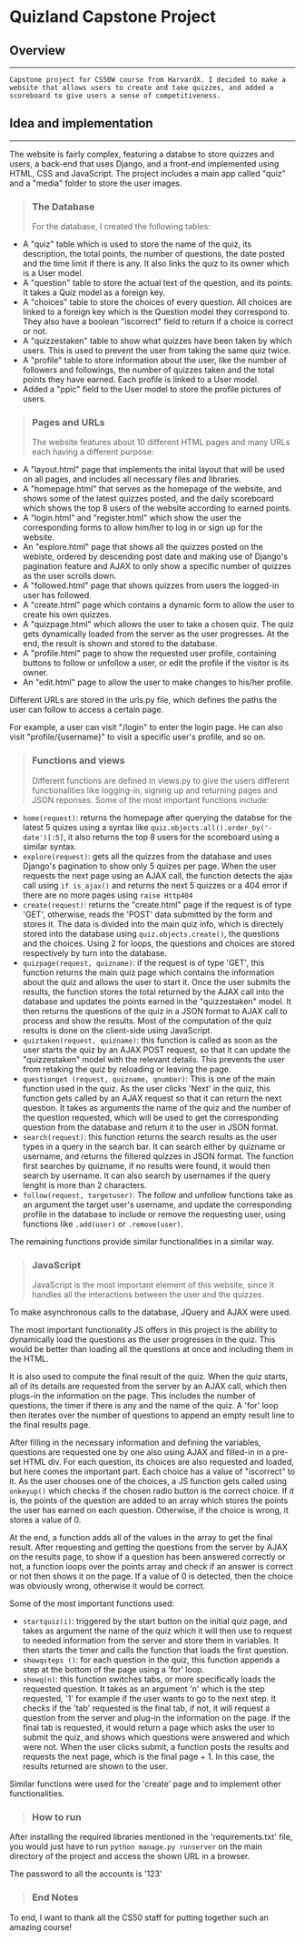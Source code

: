 # Quizland Capstone Project

## Overview

---

    Capstone project for CS50W course from HarvardX. I decided to make a website that allows users to create and take quizzes, and added a scoreboard to give users a sense of competitiveness.

## Idea and implementation

---

The website is fairly complex, featuring a databse to store quizzes and users, a back-end that uses Django, and a front-end implemented using HTML, CSS and JavaScript. The project includes a main app called "quiz" and a "media" folder to store the user images.

> ### The Database
>
> For the database, I created the following tables:

- A "quiz" table which is used to store the name of the quiz, its description, the total points, the number of questions, the date posted and the time limit if there is any. It also links the quiz to its owner which is a User model.
- A "question" table to store the actual text of the question, and its points. It takes a Quiz model as a foreign key.
- A "choices" table to store the choices of every question. All choices are linked to a foreign key which is the Question model they correspond to. They also have a boolean "iscorrect" field to return if a choice is correct or not.
- A "quizzestaken" table to show what quizzes have been taken by which users. This is used to prevent the user from taking the same quiz twice.
- A "profile" table to store information about the user, like the number of followers and followings, the number of quizzes taken and the total points they have earned. Each profile is linked to a User model.
- Added a "ppic" field to the User model to store the profile pictures of users.

> ### Pages and URLs
>
> The website features about 10 different HTML pages and many URLs each having a different purpose:

- A "layout.html" page that implements the inital layout that will be used on all pages, and includes all necessary files and libraries.
- A "homepage.html" that serves as the homepage of the website, and shows some of the latest quizzes posted, and the daily scoreboard which shows the top 8 users of the website according to earned points.
- A "login.html" and "register.html" which show the user the corresponding forms to allow him/her to log in or sign up for the website.
- An "explore.html" page that shows all the quizzes posted on the webiste, ordered by descending post date and making use of Django's pagination feature and AJAX to only show a specific number of quizzes as the user scrolls down.
- A "followed.html" page that shows quizzes from users the logged-in user has followed.
- A "create.html" page which contains a dynamic form to allow the user to create his own quizzes.
- A "quizpage.html" which allows the user to take a chosen quiz. The quiz gets dynamically loaded from the server as the user progresses. At the end, the result is shown and stored to the database.
- A "profile.html" page to show the requested user profile, containing buttons to follow or unfollow a user, or edit the profile if the visitor is its owner.
- An "edit.html" page to allow the user to make changes to his/her profile.

Different URLs are stored in the urls.py file, which defines the paths the user can follow to access a certain page.

For example, a user can visit "/login" to enter the login page. He can also visit "profile/{username}" to visit a specific user's profile, and so on.

> ### Functions and views
>
> Different functions are defined in views.py to give the users different functionalities like logging-in, signing up and returning pages and JSON reponses. Some of the most important functions include:

- `home(request)`: returns the homepage after querying the databse for the latest 5 quizes using a syntax like `quiz.objects.all().order_by('-date')[:5]`, it also returns the top 8 users for the scoreboard using a similar syntax.
- `explore(request)`: gets all the quizzes from the database and uses Django's pagination to show only 5 quizes per page. When the user requests the next page using an AJAX call, the function detects the ajax call using `if is_ajax()` and returns the next 5 quizzes or a 404 error if there are no more pages using `raise Http404`
- `create(request)`: returns the "create.html" page if the request is of type 'GET', otherwise, reads the 'POST' data submitted by the form and stores it. The data is divided into the main quiz info, which is directely stored into the database using `quiz.objects.create()`, the questions and the choices. Using 2 for loops, the questions and choices are stored respectively by turn into the database.
- `quizpage(request, quizname)`: if the request is of type 'GET', this function returns the main quiz page which contains the information about the quiz and allows the user to start it. Once the user submits the results, the function stores the total returned by the AJAX call into the database and updates the points earned in the "quizzestaken" model. It then returns the questions of the quiz in a JSON format to AJAX call to process and show the results. Most of the computation of the quiz results is done on the client-side using JavaScript.
- `quiztaken(request, quizname)`: this function is called as soon as the user starts the quiz by an AJAX POST request, so that it can update the "quizzestaken" model with the relevant details. This prevents the user from retaking the quiz by reloading or leaving the page.
- `questionget (request, quizname, qnumber)`: This is one of the main function used in the quiz. As the user clicks 'Next' in the quiz, this function gets called by an AJAX request so that it can return the next question. It takes as arguments the name of the quiz and the number of the question requested, which will be used to get the corresponding question from the database and return it to the user in JSON format.
- `search(request)`: this function returns the search results as the user types in a query in the search bar. It can search either by quizname or username, and returns the filtered quizzes in JSON format. The function first searches by quizname, if no results were found, it would then search by username. It can also search by usernames if the query lenght is more than 2 characters.
- `follow(request, targetuser)`: The follow and unfollow functions take as an argument the target user's username, and update the corresponding profile in the database to include or remove the requesting user, using functions like `.add(user)` or `.remove(user)`.

The remaining functions provide similar functionalities in a similar way.

> ### JavaScript
>
> JavaScript is the most important element of this website, since it handles all the interactions between the user and the quizzes.

To make asynchronous calls to the database, JQuery and AJAX were used.

The most important functionality JS offers in this project is the ability to dynamically load the questions as the user progresses in the quiz. This would be better than loading all the questions at once and including them in the HTML.

It is also used to compute the final result of the quiz. When the quiz starts, all of its details are requested from the server by an AJAX call, which then plugs-in the information on the page. This includes the number of questions, the timer if there is any and the name of the quiz. A 'for' loop then iterates over the number of questions to append an empty result line to the final results page.

After filling in the necessary information and defining the variables, questions are requested one by one also using AJAX and filled-in in a pre-set HTML div. For each question, its choices are also requested and loaded, but here comes the important part. Each choice has a value of "iscorrect" to it. As the user chooses one of the choices, a JS function gets called using `onkeyup()` which checks if the chosen radio button is the correct choice. If it is, the points of the question are added to an array which stores the points the user has earned on each question. Otherwise, if the choice is wrong, it stores a value of 0.

At the end, a function adds all of the values in the array to get the final result. After requesting and getting the questions from the server by AJAX on the results page, to show if a question has been answered correctly or not, a function loops over the points array and check if an answer is correct or not then shows it on the page. If a value of 0 is detected, then the choice was obviously wrong, otherwise it would be correct.

Some of the most important functions used:

- `startquiz(i)`: triggered by the start button on the initial quiz page, and takes as argument the name of the quiz which it will then use to request to needed information from the server and store them in variables. It then starts the timer and calls the function that loads the first question.
- `showqsteps ()`: for each question in the quiz, this function appends a step at the bottom of the page using a 'for' loop.
- `showq(n)`: this function switches tabs, or more specifically loads the requested question. It takes as an argument 'n' which is the step requested, '1' for example if the user wants to go to the next step. It checks if the 'tab' requested is the final tab, if not, it will request a question from the server and plug-in the information on the page. If the final tab is requested, it would return a page which asks the user to submit the quiz, and shows which questions were answered and which were not. When the user clicks submit, a function posts the results and requests the next page, which is the final page + 1. In this case, the results returned are shown to the user.

Similar functions were used for the 'create' page and to implement other functionalities.

> ### How to run

After installing the required libraries mentioned in the 'requirements.txt' file, you would just have to run `python manage.py runserver` on the main directory of the project and access the shown URL in a browser.

The password to all the accounts is '123'

> ### End Notes

To end, I want to thank all the CS50 staff for putting together such an amazing course!
